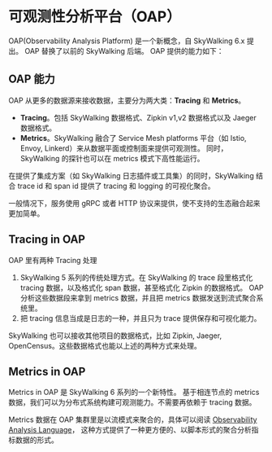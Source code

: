 # 可观测性分析平台（OAP）
OAP(Observability Analysis Platform) 是一个新概念，自 SkyWalking 6.x 提出。
OAP 替换了以前的 SkyWalking 后端。 OAP 提供的能力如下：
## OAP 能力

OAP 从更多的数据源来接收数据，主要分为两大类：**Tracing** 和 **Metrics**。

- **Tracing**。包括 SkyWalking 数据格式、Zipkin v1,v2 数据格式以及 Jaeger 数据格式。
- **Metrics**。SkyWalking 融合了 Service Mesh platforms 平台（如 Istio, Envoy, Linkerd）来从数据平面或控制面来提供可观测性。
同时， SkyWalking 的探针也可以在 metrics 模式下高性能运行。

在提供了集成方案（如 SkyWalking 日志插件或工具集）的同时，SkyWalking 结合 trace id 和 span id 提供了 tracing 和 logging 的可视化聚合。

一般情况下，服务使用 gRPC 或者 HTTP 协议来提供，使不支持的生态融合起来更加简单。

## Tracing in OAP

OAP 里有两种 Tracing 处理
1. SkyWalking 5 系列的传统处理方式。在 SkyWalking 的 trace 段里格式化 tracing 数据，以及格式化 span 数据，甚至格式化 Zipkin 的数据格式。
OAP 分析这些数据段来拿到 metrics 数据，并且把 metrics 数据发送到流式聚合系统里。
2. 把 tracing 信息当成是日志的一种，并且只为 trace 提供保存和可视化能力。

SkyWalking 也可以接收其他项目的数据格式，比如 Zipkin, Jaeger, OpenCensus。这些数据格式也能以上述的两种方式来处理。

## Metrics in OAP


Metrics in OAP 是 SkyWalking 6 系列的一个新特性。
基于相连节点的 metrics 数据，我们可以为分布式系统构建可观测能力。不需要再依赖于 tracing 数据。

Metrics 数据在 OAP 集群里是以流模式来聚合的，具体可以阅读 [Observability Analysis Language](oal.md)，
这种方式提供了一种更方便的、以脚本形式的聚合分析指标数据的形式。
